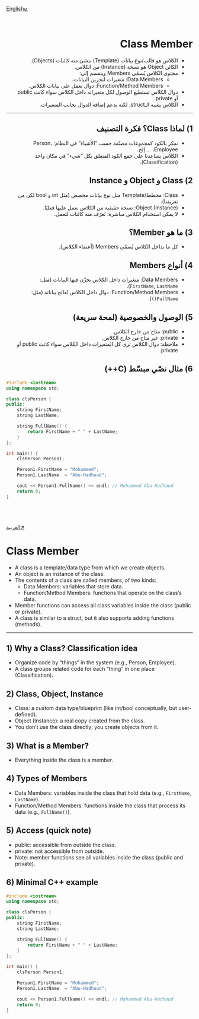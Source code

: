 
 [English↙](#english)
 
<br>

<a id="arabic"></a>
<div dir="rtl" style="text-align: right">

# Class Member

- الكلاس هو قالب/نوع بيانات (Template) ننشئ منه كائنات (Objects).
- الكائن Object هو نسخة (Instance) من الكلاس.
- محتوى الكلاس يُسمّى Members وينقسم إلى:
  - Data Members: متغيرات لتخزين البيانات.
  - Function/Method Members: دوال تعمل على بيانات الكلاس.
- دوال الكلاس تستطيع الوصول لكل متغيراته داخل الكلاس سواء كانت public أو private.
- الكلاس يشبه الـstruct، لكنه يدعم إضافة الدوال بجانب المتغيرات.

---

## 1) لماذا Class؟ فكرة التصنيف
- نفكر بالكود كمجموعات مصنّفة حسب “الأشياء” في النظام: Person، Employee، … إلخ.
- الكلاس يساعدنا على جمع الكود المتعلق بكل “شيء” في مكان واحد (Classification).

## 2) Class و Object و Instance
- Class: مخطط/Template مثل نوع بيانات مخصص (مثل int و bool لكن من تعريفنا).
- Object (Instance): نسخة حقيقية من الكلاس نعمل عليها فعليًا.
- لا يمكن استخدام الكلاس مباشرة؛ نُعرّف منه كائنات للعمل.

## 3) ما هو Member؟
- كل ما بداخل الكلاس يُسمّى Members (أعضاء الكلاس).

## 4) أنواع Members
- Data Members: متغيرات داخل الكلاس نخزّن فيها البيانات (مثل: `FirstName`, `LastName`).
- Function/Method Members: دوال داخل الكلاس تُعالج بياناته (مثل: `FullName()`).

## 5) الوصول والخصوصية (لمحة سريعة)
- public: متاح من خارج الكلاس.
- private: غير متاح من خارج الكلاس.
- ملاحظة: دوال الكلاس ترى كل المتغيرات داخل الكلاس سواء كانت public أو private.

## 6) مثال نصّي مبسّط (C++)
</div>

```cpp
#include <iostream>
using namespace std;

class clsPerson {
public:
    string FirstName;
    string LastName;

    string FullName() {
        return FirstName + " " + LastName;
    }
};

int main() {
    clsPerson Person1;

    Person1.FirstName = "Mohammed";
    Person1.LastName  = "Abu-Hadhoud";

    cout << Person1.FullName() << endl; // Mohammed Abu-Hadhoud
    return 0;
}
```

<br><br><br>
[العربية↗](#arabic)
<a id="english"></a>

# Class Member 

- A class is a template/data type from which we create objects.
- An object is an instance of the class.
- The contents of a class are called members, of two kinds:
  - Data Members: variables that store data.
  - Function/Method Members: functions that operate on the class’s data.
- Member functions can access all class variables inside the class (public or private).
- A class is similar to a struct, but it also supports adding functions (methods).

---

## 1) Why a Class? Classification idea
- Organize code by “things” in the system (e.g., Person, Employee).
- A class groups related code for each “thing” in one place (Classification).

## 2) Class, Object, Instance
- Class: a custom data type/blueprint (like int/bool conceptually, but user-defined).
- Object (Instance): a real copy created from the class.
- You don’t use the class directly; you create objects from it.

## 3) What is a Member?
- Everything inside the class is a member.

## 4) Types of Members
- Data Members: variables inside the class that hold data (e.g., `FirstName`, `LastName`).
- Function/Method Members: functions inside the class that process its data (e.g., `FullName()`).

## 5) Access (quick note)
- public: accessible from outside the class.
- private: not accessible from outside.
- Note: member functions see all variables inside the class (public and private).

## 6) Minimal C++ example
```cpp
#include <iostream>
using namespace std;

class clsPerson {
public:
    string FirstName;
    string LastName;

    string FullName() {
        return FirstName + " " + LastName;
    }
};

int main() {
    clsPerson Person1;

    Person1.FirstName = "Mohammed";
    Person1.LastName  = "Abu-Hadhoud";

    cout << Person1.FullName() << endl; // Mohammed Abu-Hadhoud
    return 0;
}
```

